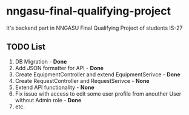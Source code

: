 # nngasu-final-qualifying-project
It's backend part in NNGASU Final Qualifying Project of students IS-27

## TODO List

1. DB Migration - **Done**
2. Add JSON formatter for API - **Done**
3. Create EquipmentController and extend EquipmentSerivce - **Done**
4. Create RequestController and RequestSerivce - **None**
5. Extend API functionality - **None**
6. Fix issue with access to edit some user profile from anouther User without Admin role - **Done** 
7. etc.
